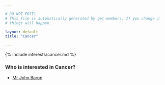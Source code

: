 ```yaml
---

# DO NOT EDIT!
# This file is automatically generated by get-members. If you change it, bad
# things will happen.

layout: default
title: "Cancer"

---
```


{% include interests/cancer.md %}

### Who is interested in Cancer?


* [Mr John Baron](/members/mr-john-baron.html)
